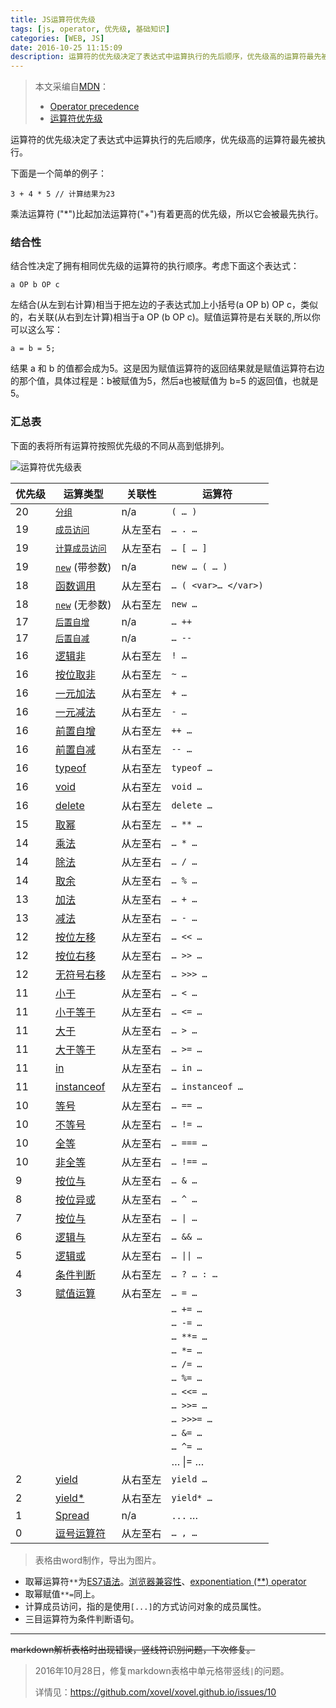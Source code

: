 ```yaml
---
title: JS运算符优先级
tags: [js, operator, 优先级, 基础知识]
categories: [WEB, JS]
date: 2016-10-25 11:15:09
description: 运算符的优先级决定了表达式中运算执行的先后顺序，优先级高的运算符最先被执行。
---
```


> 本文采编自[MDN](https://developer.mozilla.org)：
> - [Operator precedence](https://developer.mozilla.org/en-US/docs/Web/JavaScript/Reference/Operators/Operator_Precedence)
> - [运算符优先级](https://developer.mozilla.org/zh-CN/docs/Web/JavaScript/Reference/Operators/Operator_Precedence)

运算符的优先级决定了表达式中运算执行的先后顺序，优先级高的运算符最先被执行。

下面是一个简单的例子：

    3 + 4 * 5 // 计算结果为23

乘法运算符 ("*")比起加法运算符("+")有着更高的优先级，所以它会被最先执行。

### 结合性

结合性决定了拥有相同优先级的运算符的执行顺序。考虑下面这个表达式：

    a OP b OP c

左结合(从左到右计算)相当于把左边的子表达式加上小括号(a OP b) OP c，类似的，右关联(从右到左计算)相当于a OP (b OP c)。赋值运算符是右关联的,所以你可以这么写：

    a = b = 5;

结果 a 和 b 的值都会成为5。这是因为赋值运算符的返回结果就是赋值运算符右边的那个值，具体过程是：b被赋值为5，然后a也被赋值为 b=5 的返回值，也就是5。

### 汇总表

下面的表将所有运算符按照优先级的不同从高到低排列。

![运算符优先级表](http://ww4.sinaimg.cn/large/79be2309gw1f94hwlrlikj20j81i0t9t.jpg)


|优先级 | 运算类型 | 关联性 | 运算符|
| -- | -- | -- | -- |
| 20 | [`分组`](https://developer.mozilla.org/en-US/docs/Web/JavaScript/Reference/Operators/Grouping) | n/a | `( … )`|
| 19 | [`成员访问`](https://developer.mozilla.org/en-US/docs/Web/JavaScript/Reference/Operators/Property_Accessors#Dot_notation "Property accessors provide access to an object's properties by using the dot notation or the bracket notation.") | 从左至右 | `… . …` |
| 19 | [`计算成员访问`](https://developer.mozilla.org/en-US/docs/Web/JavaScript/Reference/Operators/Property_Accessors#Bracket_notation "Property accessors provide access to an object's properties by using the dot notation or the bracket notation.") | 从左至右 | `… [ … ]` |
| 19 | [`new`](https://developer.mozilla.org/en-US/docs/Web/JavaScript/Reference/Operators/new "The new operator creates an instance of a user-defined object type or of one of the built-in object types that has a constructor function.") (带参数) | n/a | `new … ( … )` |
| 18 | [函数调用](https://developer.mozilla.org/en-US/docs/Web/JavaScript/Guide/Functions) | 从左至右 | `… ( <var>… </var>)` |
| 18 | [`new`](https://developer.mozilla.org/en-US/docs/Web/JavaScript/Reference/Operators/new "The new operator creates an instance of a user-defined object type or of one of the built-in object types that has a constructor function.") (无参数) | 从右至左 | `new …` |
| 17 | [`后置自增`](https://developer.mozilla.org/en-US/docs/Web/JavaScript/Reference/Operators/Arithmetic_Operators#Increment "Arithmetic operators take numerical values (either literals or variables) as their operands and return a single numerical value. The standard arithmetic operators are addition (+), subtraction (-), multiplication (*), and division (https://developer.mozilla.org/).") | n/a | `… ++` |
| 17 | [`后置自减`](https://developer.mozilla.org/en-US/docs/Web/JavaScript/Reference/Operators/Arithmetic_Operators#Decrement "Arithmetic operators take numerical values (either literals or variables) as their operands and return a single numerical value. The standard arithmetic operators are addition (+), subtraction (-), multiplication (*), and division (https://developer.mozilla.org/).") | n/a | `… --` |
| 16 | [逻辑非](https://developer.mozilla.org/en-US/docs/Web/JavaScript/Reference/Operators/Logical_Operators#Logical_NOT) | 从右至左 | `! …` |
| 16 | [按位取非](https://developer.mozilla.org/en-US/docs/Web/JavaScript/Reference/Operators/Bitwise_Operators#Bitwise_NOT) | 从右至左 | `~ …` |
| 16 | [一元加法](https://developer.mozilla.org/en-US/docs/Web/JavaScript/Reference/Operators/Arithmetic_Operators#Unary_plus) | 从右至左 | `+ …` |
| 16 | [一元减法](https://developer.mozilla.org/en-US/docs/Web/JavaScript/Reference/Operators/Arithmetic_Operators#Unary_negation) | 从右至左 | `- …` |
| 16 | [前置自增](https://developer.mozilla.org/en-US/docs/Web/JavaScript/Reference/Operators/Arithmetic_Operators#Increment) | 从右至左 | `++ …` |
| 16 | [前置自减](https://developer.mozilla.org/en-US/docs/Web/JavaScript/Reference/Operators/Arithmetic_Operators#Decrement) | 从右至左 | `-- …` |
| 16 | [typeof](https://developer.mozilla.org/en-US/docs/Web/JavaScript/Reference/Operators/typeof) | 从右至左 | `typeof …` |
| 16 | [void](https://developer.mozilla.org/en-US/docs/Web/JavaScript/Reference/Operators/void) | 从右至左 | `void …` |
| 16 | [delete](https://developer.mozilla.org/en-US/docs/Web/JavaScript/Reference/Operators/delete) | 从右至左 | `delete …` |
| 15 | [取幂](https://developer.mozilla.org/en-US/docs/Web/JavaScript/Reference/Operators/Arithmetic_Operators#Exponentiation) | 从右至左 | `… ** …` |
| 14 | [乘法](https://developer.mozilla.org/en-US/docs/Web/JavaScript/Reference/Operators/Arithmetic_Operators#Multiplication) | 从左至右 | `… * …` |
| 14 | [除法](https://developer.mozilla.org/en-US/docs/Web/JavaScript/Reference/Operators/Arithmetic_Operators#Division) | 从左至右 | `… / …` |
| 14 | [取余](https://developer.mozilla.org/en-US/docs/Web/JavaScript/Reference/Operators/Arithmetic_Operators#Remainder) | 从左至右 | `… % …` |
| 13 | [加法](https://developer.mozilla.org/en-US/docs/Web/JavaScript/Reference/Operators/Arithmetic_Operators#Addition) | 从左至右 | `… + …` |
| 13 | [减法](https://developer.mozilla.org/en-US/docs/Web/JavaScript/Reference/Operators/Arithmetic_Operators#Subtraction) | 从左至右 | `… - …` |
| 12 | [按位左移](https://developer.mozilla.org/en-US/docs/Web/JavaScript/Reference/Operators/Bitwise_Operators) | 从左至右 | `… << …` |
| 12 | [按位右移](https://developer.mozilla.org/en-US/docs/Web/JavaScript/Reference/Operators/Bitwise_Operators) | 从左至右 | `… >> …` |
| 12 | [无符号右移](https://developer.mozilla.org/en-US/docs/Web/JavaScript/Reference/Operators/Bitwise_Operators) | 从左至右 | `… >>> …` |
| 11 | [小于](https://developer.mozilla.org/en-US/docs/Web/JavaScript/Reference/Operators/Comparison_Operators#Less_than_operator) | 从左至右 | `… < …` |
| 11 | [小于等于](https://developer.mozilla.org/en-US/docs/Web/JavaScript/Reference/Operators/Comparison_Operators#Less_than__or_equal_operator) | 从左至右 | `… <= …` |
| 11 | [大于](https://developer.mozilla.org/en-US/docs/Web/JavaScript/Reference/Operators/Comparison_Operators#Greater_than_operator) | 从左至右 | `… > …` |
| 11 | [大于等于](https://developer.mozilla.org/en-US/docs/Web/JavaScript/Reference/Operators/Comparison_Operators#Greater_than_or_equal_operator) | 从左至右 | `… >= …` |
| 11 | [in](https://developer.mozilla.org/en-US/docs/Web/JavaScript/Reference/Operators/in) | 从左至右 | `… in …` |
| 11 | [instanceof](https://developer.mozilla.org/en-US/docs/Web/JavaScript/Reference/Operators/instanceof) | 从左至右 | `… instanceof …` |
| 10 | [等号](https://developer.mozilla.org/en-US/docs/Web/JavaScript/Reference/Operators/Comparison_Operators#Equality) | 从左至右 | `… == …` |
| 10 | [不等号](https://developer.mozilla.org/en-US/docs/Web/JavaScript/Reference/Operators/Comparison_Operators#Inequality) | 从左至右 | `… != …` |
| 10 | [全等](https://developer.mozilla.org/en-US/docs/Web/JavaScript/Reference/Operators/Comparison_Operators#Identity) | 从左至右 | `… === …` |
| 10 | [非全等](https://developer.mozilla.org/en-US/docs/Web/JavaScript/Reference/Operators/Comparison_Operators#Nonidentity) | 从左至右 | `… !== …` |
| 9 | [按位与](https://developer.mozilla.org/en-US/docs/Web/JavaScript/Reference/Operators/Bitwise_Operators#Bitwise_AND) | 从左至右 | `… & …` |
| 8 | [按位异或](https://developer.mozilla.org/en-US/docs/Web/JavaScript/Reference/Operators/Bitwise_Operators#Bitwise_XOR) | 从左至右 | `… ^ …` |
| 7 | [按位与](https://developer.mozilla.org/en-US/docs/Web/JavaScript/Reference/Operators/Bitwise_Operators#Bitwise_OR) | 从左至右 | `… \| …` |
| 6 | [逻辑与](https://developer.mozilla.org/en-US/docs/Web/JavaScript/Reference/Operators/Logical_Operators#Logical_AND) | 从左至右 | `… && …` |
| 5 | [逻辑或](https://developer.mozilla.org/en-US/docs/Web/JavaScript/Reference/Operators/Logical_Operators#Logical_OR) | 从左至右 | `… \|\| …` |
| 4 | [条件判断](https://developer.mozilla.org/en-US/docs/Web/JavaScript/Reference/Operators/Conditional_Operator) | 从右至左 | `… ? … : …` |
| 3 | [赋值运算](https://developer.mozilla.org/en-US/docs/Web/JavaScript/Reference/Operators/Assignment_Operators) | 从右至左 | `… = …` |
| | | | `… += …` |
| | | | `… -= …` |
| | | | `… **= …` |
| | | | `… *= …` |
| | | | `… /= …` |
| | | | `… %= …` |
| | | | `… <<= …` |
| | | | `… >>= …` |
| | | | `… >>>= …` |
| | | | `… &= …` |
| | | | `… ^= …` |
| | | | … \|= … 
| 2 | [yield](https://developer.mozilla.org/en-US/docs/Web/JavaScript/Reference/Operators/yield) | 从右至左 | `yield …` |
| 2 | [yield*](https://developer.mozilla.org/en-US/docs/Web/JavaScript/Reference/Operators/yield*) | 从右至左 | `yield* …` |
| 1 | [Spread](https://developer.mozilla.org/en-US/docs/Web/JavaScript/Reference/Operators/Spread_operator) | n/a | `...` … |
| 0 | [逗号运算符](https://developer.mozilla.org/en-US/docs/Web/JavaScript/Reference/Operators/Comma_Operator) | 从左至右 | `… , …` |

> 表格由word制作，导出为图片。

- 取幂运算符`**`为[ES7语法](http://www.ecma-international.org/ecma-262/7.0/index.html#sec-exp-operator)。[浏览器兼容性](https://developer.mozilla.org/en-US/docs/Web/JavaScript/Reference/Operators/Arithmetic_Operators#Browser_compatibility)、[exponentiation (**) operator](http://kangax.github.io/compat-table/es2016plus/)
- 取幂赋值`**=`同上。
- 计算成员访问，指的是使用`[...]`的方式访问对象的成员属性。
- 三目运算符为条件判断语句。

---

~~markdown解析表格时出现错误，竖线符识别问题，下次修复。~~

> 2016年10月28日，修复markdown表格中单元格带竖线`|`的问题。
>
> 详情见：<https://github.com/xovel/xovel.github.io/issues/10>


